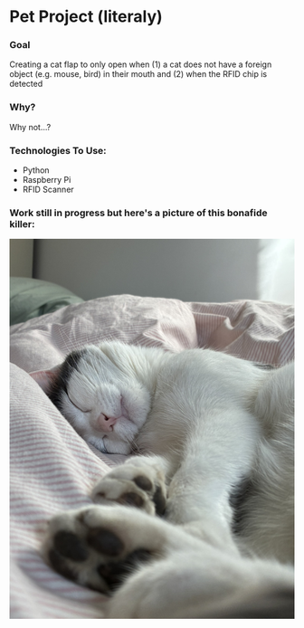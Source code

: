 # Pet Project (literaly)

### Goal

Creating a cat flap to only open when (1) a cat does not have a foreign object (e.g. mouse, bird) in their mouth and (2) when the RFID chip is detected

### Why?

Why not...?

### Technologies To Use:

- Python
- Raspberry Pi
- RFID Scanner

### Work still in progress but here's a picture of this bonafide killer:

![./assets/elfie_sleeping.jpeg](./assets/elfie_sleeping.jpeg)
